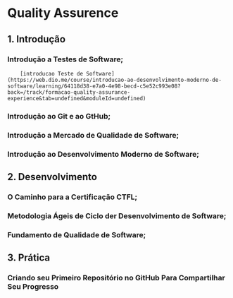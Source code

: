 # Quality Assurence 

## 1. Introdução

### 	  Introdução a Testes de Software;
        [introducao Teste de Software](https://web.dio.me/course/introducao-ao-desenvolvimento-moderno-de-software/learning/64118d38-e7a0-4e98-becd-c5e52c993e08?back=/track/formacao-quality-assurance-experience&tab=undefined&moduleId=undefined)

### 	  Introdução ao Git e ao GtHub;

### 	  Introdução a Mercado de Qualidade de Software;

### 	  Introdução ao Desenvolvimento Moderno de Software;

### 	

## 2. Desenvolvimento

### 	  O Caminho para a Certificação CTFL;

### 	  Metodologia Ágeis de Ciclo der Desenvolvimento de Software;

### 	  Fundamento de Qualidade de Software;



## 3. Prática 

### 	  Criando seu Primeiro Repositório no GitHub Para Compartilhar Seu Progresso


